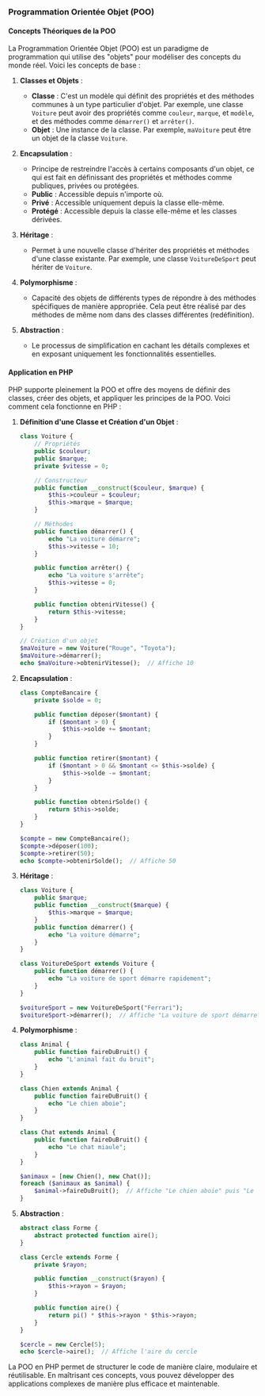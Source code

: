 ### Programmation Orientée Objet (POO)

#### Concepts Théoriques de la POO

La Programmation Orientée Objet (POO) est un paradigme de programmation qui utilise des "objets" pour modéliser des concepts du monde réel. Voici les concepts de base :

1. **Classes et Objets** :
   - **Classe** : C'est un modèle qui définit des propriétés et des méthodes communes à un type particulier d'objet. Par exemple, une classe `Voiture` peut avoir des propriétés comme `couleur`, `marque`, et `modèle`, et des méthodes comme `démarrer()` et `arrêter()`.
   - **Objet** : Une instance de la classe. Par exemple, `maVoiture` peut être un objet de la classe `Voiture`.

2. **Encapsulation** :
   - Principe de restreindre l'accès à certains composants d'un objet, ce qui est fait en définissant des propriétés et méthodes comme publiques, privées ou protégées.
   - **Public** : Accessible depuis n'importe où.
   - **Privé** : Accessible uniquement depuis la classe elle-même.
   - **Protégé** : Accessible depuis la classe elle-même et les classes dérivées.

3. **Héritage** :
   - Permet à une nouvelle classe d'hériter des propriétés et méthodes d'une classe existante. Par exemple, une classe `VoitureDeSport` peut hériter de `Voiture`.

4. **Polymorphisme** :
   - Capacité des objets de différents types de répondre à des méthodes spécifiques de manière appropriée. Cela peut être réalisé par des méthodes de même nom dans des classes différentes (redéfinition).

5. **Abstraction** :
   - Le processus de simplification en cachant les détails complexes et en exposant uniquement les fonctionnalités essentielles.

#### Application en PHP

PHP supporte pleinement la POO et offre des moyens de définir des classes, créer des objets, et appliquer les principes de la POO. Voici comment cela fonctionne en PHP :

1. **Définition d'une Classe et Création d'un Objet** :
   ```php
   class Voiture {
       // Propriétés
       public $couleur;
       public $marque;
       private $vitesse = 0;

       // Constructeur
       public function __construct($couleur, $marque) {
           $this->couleur = $couleur;
           $this->marque = $marque;
       }

       // Méthodes
       public function démarrer() {
           echo "La voiture démarre";
           $this->vitesse = 10;
       }

       public function arrêter() {
           echo "La voiture s'arrête";
           $this->vitesse = 0;
       }

       public function obtenirVitesse() {
           return $this->vitesse;
       }
   }

   // Création d'un objet
   $maVoiture = new Voiture("Rouge", "Toyota");
   $maVoiture->démarrer();
   echo $maVoiture->obtenirVitesse();  // Affiche 10
   ```

2. **Encapsulation** :
   ```php
   class CompteBancaire {
       private $solde = 0;

       public function déposer($montant) {
           if ($montant > 0) {
               $this->solde += $montant;
           }
       }

       public function retirer($montant) {
           if ($montant > 0 && $montant <= $this->solde) {
               $this->solde -= $montant;
           }
       }

       public function obtenirSolde() {
           return $this->solde;
       }
   }

   $compte = new CompteBancaire();
   $compte->déposer(100);
   $compte->retirer(50);
   echo $compte->obtenirSolde();  // Affiche 50
   ```

3. **Héritage** :
   ```php
   class Voiture {
       public $marque;
       public function __construct($marque) {
           $this->marque = $marque;
       }
       public function démarrer() {
           echo "La voiture démarre";
       }
   }

   class VoitureDeSport extends Voiture {
       public function démarrer() {
           echo "La voiture de sport démarre rapidement";
       }
   }

   $voitureSport = new VoitureDeSport("Ferrari");
   $voitureSport->démarrer();  // Affiche "La voiture de sport démarre rapidement"
   ```

4. **Polymorphisme** :
   ```php
   class Animal {
       public function faireDuBruit() {
           echo "L'animal fait du bruit";
       }
   }

   class Chien extends Animal {
       public function faireDuBruit() {
           echo "Le chien aboie";
       }
   }

   class Chat extends Animal {
       public function faireDuBruit() {
           echo "Le chat miaule";
       }
   }

   $animaux = [new Chien(), new Chat()];
   foreach ($animaux as $animal) {
       $animal->faireDuBruit();  // Affiche "Le chien aboie" puis "Le chat miaule"
   }
   ```

5. **Abstraction** :
   ```php
   abstract class Forme {
       abstract protected function aire();
   }

   class Cercle extends Forme {
       private $rayon;

       public function __construct($rayon) {
           $this->rayon = $rayon;
       }

       public function aire() {
           return pi() * $this->rayon * $this->rayon;
       }
   }

   $cercle = new Cercle(5);
   echo $cercle->aire();  // Affiche l'aire du cercle
   ```

La POO en PHP permet de structurer le code de manière claire, modulaire et réutilisable. En maîtrisant ces concepts, vous pouvez développer des applications complexes de manière plus efficace et maintenable.
